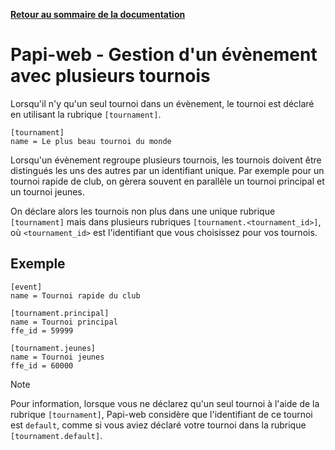 **[Retour au sommaire de la documentation](../README.md)**

# Papi-web - Gestion d'un évènement avec plusieurs tournois

Lorsqu'il n'y qu'un seul tournoi dans un évènement, le tournoi est déclaré en utilisant la rubrique `[tournament]`.

```
[tournament]
name = Le plus beau tournoi du monde
```

Lorsqu'un évènement regroupe plusieurs tournois, les tournois doivent être distingués les uns des autres par un identifiant unique. Par exemple pour un tournoi rapide de club, on gèrera souvent en parallèle un tournoi principal et un tournoi jeunes.

On déclare alors les tournois non plus dans une unique rubrique `[tournament]` mais dans plusieurs rubriques `[tournament.<tournament_id>]`, où `<tournament_id>` est l'identifiant que vous choisissez pour vos tournois.

## Exemple

```
[event]
name = Tournoi rapide du club

[tournament.principal]
name = Tournoi principal
ffe_id = 59999 

[tournament.jeunes]
name = Tournoi jeunes
ffe_id = 60000 
```

> [!NOTE]
> Pour information, lorsque vous ne déclarez qu'un seul tournoi à l'aide de la rubrique `[tournament]`, Papi-web considère que l'identifiant de ce tournoi est `default`, comme si vous aviez déclaré votre tournoi dans la rubrique `[tournament.default]`.